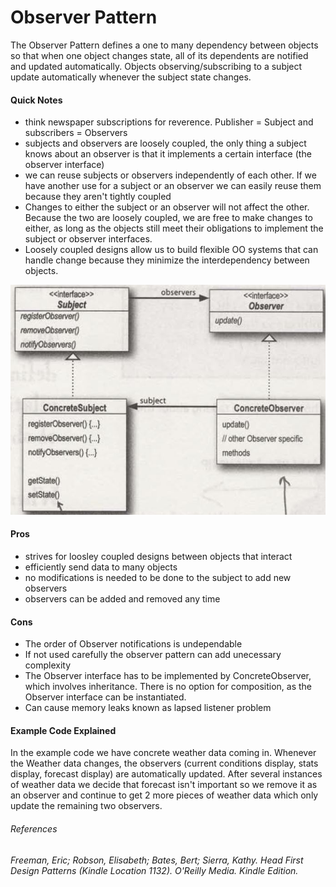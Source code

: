 # Observer Pattern


The Observer Pattern defines a one to many dependency between objects so that when one object changes state, all of its dependents are notified and updated automatically. Objects observing/subscribing to a subject update automatically whenever the subject state changes.


#### Quick Notes
* think newspaper subscriptions for reverence. Publisher = Subject and subscribers = Observers
* subjects and observers are loosely coupled, the only thing a subject knows about an observer is that it implements a certain interface (the observer interface)
* we can reuse subjects or observers independently of each other. If we have another use for a subject or an observer we can easily reuse them because they aren't tightly coupled
* Changes to either the subject or an observer will not affect the other. Because the two are loosely coupled, we are free to make changes to either, as long as the objects still meet their obligations to implement the subject or observer interfaces.
* Loosely coupled designs allow us to build flexible OO systems that can handle change because they minimize the interdependency between objects.


![strategy pattern](images/observer.JPG)

#### Pros
* strives for loosley coupled designs between objects that interact
* efficiently send data to many objects
* no modifications is needed to be done to the subject to add new observers
* observers can be added and removed any time


#### Cons
* The order of Observer notifications is undependable
* If not used carefully the observer pattern can add unecessary complexity
* The Observer interface has to be implemented by ConcreteObserver, which involves inheritance. There is no option for composition, as the Observer interface can be instantiated.
* Can cause memory leaks known as lapsed listener problem


#### Example Code Explained
In the example code we have concrete weather data coming in. Whenever the Weather data changes, the observers (current conditions display, stats display,  forecast display) are automatically updated. After several instances of weather data we decide that forecast isn't important so we remove it as an observer and continue to get 2 more pieces of weather data which only update the remaining two observers.


###### References
###### Freeman, Eric; Robson, Elisabeth; Bates, Bert; Sierra, Kathy. Head First Design Patterns (Kindle Location 1132). O'Reilly Media. Kindle Edition. 
